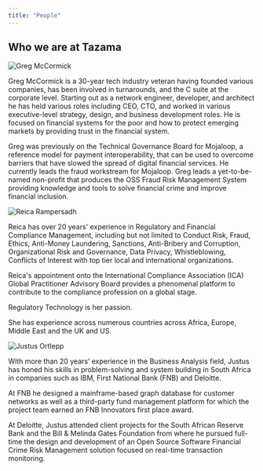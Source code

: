 ```yaml
---
title: "People"
---
```

<!-- Google tag (gtag.js) -->
<script src="https://www.googletagmanager.com/gtag/js?id=G-PZL0S57CC7" integrity="sha384-VHjxUTx/hhzdIOp4B+1uudBz9pmgepYfOpcEc3Qspl5M1gW6rnWMFCEOMXQ3z8JT" crossorigin="anonymous"></script>
<script>
  window.dataLayer = window.dataLayer || [];
  function gtag(){dataLayer.push(arguments);}
  gtag('js', new Date());

  gtag('config', 'G-PZL0S57CC7');
</script>

## Who we are at Tazama

![Greg McCormick](/people/greg-card.png)

Greg McCormick is a 30-year tech industry veteran having founded various companies, has been involved in turnarounds, and the C suite at the corporate level. Starting out as a network engineer, developer, and architect he has held various roles including CEO, CTO, and worked in various executive-level strategy, design, and business development roles. He is focused on financial systems for the poor and how to protect emerging markets by providing trust in the financial system.

Greg was previously on the Technical Governance Board for Mojaloop, a reference model for payment interoperability, that can be used to overcome barriers that have slowed the spread of digital financial services. He currently leads the fraud workstream for Mojaloop. Greg leads a yet-to-be-named non-profit that produces the OSS Fraud Risk Management System providing knowledge and tools to solve financial crime and improve financial inclusion.

![Reica Rampersadh](/people/reica-card.png)

Reica has over 20 years' experience in Regulatory and Financial Compliance Management, including but not limited to Conduct Risk, Fraud, Ethics, Anti-Money Laundering, Sanctions, Anti-Bribery and Corruption, Organizational Risk and Governance, Data Privacy, Whistleblowing, Conflicts of Interest with top tier local and international organizations.

Reica's appointment onto the International Compliance Association (ICA) Global Practitioner Advisory Board provides a phenomenal platform to contribute to the compliance profession on a global stage. 

Regulatory Technology is her passion.

She has experience across numerous countries across Africa, Europe, Middle East and the UK and US.

![Justus Ortlepp](/people/justus-card.png)

With more than 20 years’ experience in the Business Analysis field, Justus has honed his skills in problem-solving and system building in South Africa in companies such as IBM, First National Bank (FNB) and Deloitte.

At FNB he designed a mainframe-based graph database for customer networks as well as a third-party fund management platform for which the project team earned an FNB Innovators first place award.

At Deloitte, Justus attended client projects for the South African Reserve Bank and the Bill & Melinda Gates Foundation from where he pursued full-time the design and development of an Open Source Software Financial Crime Risk Management solution focused on real-time transaction monitoring.

